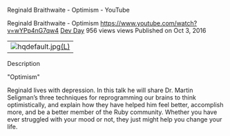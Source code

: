 Reginald Braithwaite - Optimism - YouTube

Reginald Braithwaite - Optimism
https://www.youtube.com/watch?v=wYPp4nG7qw4
[Dev Day](https://www.youtube.com/channel/UCSy0eOtiWe6TOQS8y6PpgaQ)
956 views views
Published on Oct 3, 2016

|     |
| --- |
| ![hqdefault.jpg](../_resources/b262dc70af82acb7e7847df29aa32eaa.jpg)[(L)](https://www.youtube.com/watch?v=wYPp4nG7qw4) |

Description

"Optimism"

Reginald lives with depression. In this talk he will share Dr. Martin Seligman’s three techniques for reprogramming our brains to think optimistically, and explain how they have helped him feel better, accomplish more, and be a better member of the Ruby community. Whether you have ever struggled with your mood or not, they just might help you change your life.